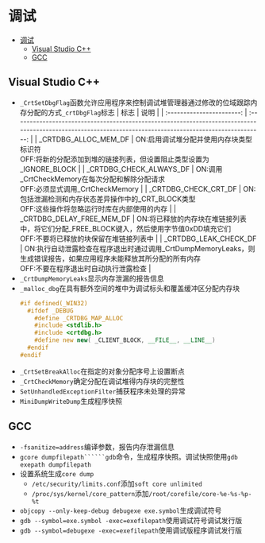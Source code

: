 # 调试

- [调试](#调试)
  - [Visual Studio C++](#visual-studio-c)
  - [GCC](#gcc)

## Visual Studio C++

  - ```_CrtSetDbgFlag```函数允许应用程序来控制调试堆管理器通过修改的位域跟踪内存分配的方式```_crtDbgFlag```标志
    |           标志            |                                                                            说明                                                                            |
    | :-----------------------: | :--------------------------------------------------------------------------------------------------------------------------------------------------------: |
    |   _CRTDBG_ALLOC_MEM_DF    |                       ON:启用调试堆分配并使用内存块类型标识符<br>OFF:将新的分配添加到堆的链接列表，但设置阻止类型设置为_IGNORE_BLOCK                       |
    |  _CRTDBG_CHECK_ALWAYS_DF  |                                     ON:调用_CrtCheckMemory在每次分配和解除分配请求<br>OFF:必须显式调用_CrtCheckMemory                                      |
    |   _CRTDBG_CHECK_CRT_DF    |                             ON:包括泄漏检测和内存状态差异操作中的_CRT_BLOCK类型<br>OFF:这些操作将忽略运行时库在内部使用的内存                              |
    | _CRTDBG_DELAY_FREE_MEM_DF |             ON:将已释放的内存块在堆链接列表中，将它们分配_FREE_BLOCK键入，然后使用字节值0xDD填充它们<br>OFF:不要将已释放的块保留在堆链接列表中             |
    |   _CRTDBG_LEAK_CHECK_DF   | ON:执行自动泄露检查在程序退出时通过调用_CrtDumpMemoryLeaks，则生成错误报告，如果应用程序未能释放其所分配的所有内存<br>OFF:不要在程序退出时自动执行泄露检查 |
  - ```_CrtDumpMemoryLeaks```显示内存泄漏的报告信息
  - ```_malloc_dbg```在具有额外空间的堆中为调试标头和覆盖缓冲区分配内存块
    ```C++
    #if defined(_WIN32)
      #ifdef _DEBUG
        #define _CRTDBG_MAP_ALLOC
        #include <stdlib.h>
        #include <crtdbg.h>
        #define new new( _CLIENT_BLOCK, __FILE__, __LINE__)
      #endif
    #endif
    ```
  - ```_CrtSetBreakAlloc```在指定的对象分配序号上设置断点
  - ```_CrtCheckMemory```确定分配在调试堆得内存块的完整性
  - ```SetUnhandledExceptionFilter```捕获程序未处理的异常
  - ```MiniDumpWriteDump```生成程序快照

## GCC

  - ```-fsanitize=address```编译参数，报告内存泄漏信息
  - ```gcore dumpfilepath``````gdb```命令，生成程序快照。调试快照使用```gdb exepath dumpfilepath```
  - 设置系统生成```core dump```
    - ```/etc/security/limits.conf```添加```soft core unlimited```
    - ```/proc/sys/kernel/core_pattern```添加```/root/corefile/core-%e-%s-%p-%t```
  - ```objcopy --only-keep-debug debugexe exe.symbol```生成调试符号
  - ```gdb --symbol=exe.symbol -exec=exefilepath```使用调试符号调试发行版
  - ```gdb --symbol=debugexe -exec=exefilepath```使用调试版程序调试发行版